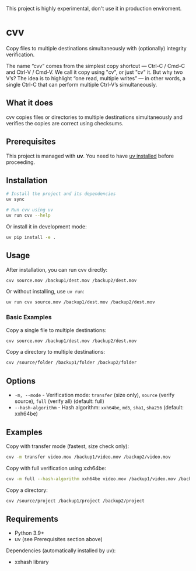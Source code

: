 This project is highly experimental, don't use it in production enviroment.

# cvv

Copy files to multiple destinations simultaneously with (optionally) integrity verification.

The name “cvv” comes from the simplest copy shortcut — Ctrl-C / Cmd-C and Ctrl-V / Cmd-V. We call it copy using "cv", or just "cv" it. But why two V’s? The idea is to highlight “one read, multiple writes” — in other words, a single Ctrl-C that can perform multiple Ctrl-V’s simultaneously.

## What it does

cvv copies files or directories to multiple destinations simultaneously and verifies the copies are correct using checksums.

## Prerequisites

This project is managed with **uv**. You need to have [uv installed](https://docs.astral.sh/uv/getting-started/installation/) before proceeding.

## Installation

```bash
# Install the project and its dependencies
uv sync

# Run cvv using uv
uv run cvv --help
```

Or install it in development mode:
```bash
uv pip install -e .
```

## Usage

After installation, you can run cvv directly:

```bash
cvv source.mov /backup1/dest.mov /backup2/dest.mov
```

Or without installing, use `uv run`:

```bash
uv run cvv source.mov /backup1/dest.mov /backup2/dest.mov
```

### Basic Examples

Copy a single file to multiple destinations:

```bash
cvv source.mov /backup1/dest.mov /backup2/dest.mov
```

Copy a directory to multiple destinations:

```bash
cvv /source/folder /backup1/folder /backup2/folder
```

## Options

- `-m, --mode` - Verification mode: `transfer` (size only), `source` (verify source), `full` (verify all) (default: full)
- `--hash-algorithm` - Hash algorithm: `xxh64be`, `md5`, `sha1`, `sha256` (default: xxh64be)

## Examples

Copy with transfer mode (fastest, size check only):

```bash
cvv -m transfer video.mov /backup1/video.mov /backup2/video.mov
```

Copy with full verification using xxh64be:

```bash
cvv -m full --hash-algorithm xxh64be video.mov /backup1/video.mov /backup2/video.mov
```

Copy a directory:

```bash
cvv /source/project /backup1/project /backup2/project
```

## Requirements

- Python 3.9+
- uv (see Prerequisites section above)

Dependencies (automatically installed by uv):
- xxhash library
